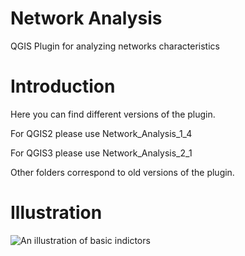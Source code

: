 # Network Analysis

QGIS Plugin for analyzing networks characteristics

# Introduction

Here you can find different versions of the plugin.

For QGIS2 please use Network\_Analysis\_1\_4

For QGIS3 please use Network\_Analysis\_2\_1

Other folders correspond to old versions of the plugin.

# Illustration

![An illustration of basic indictors](https://github.com/sergelhomme/Network_Analysis/Images/basic_analysis2.png)
